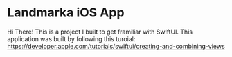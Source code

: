 # Landmarka iOS App

Hi There! This is a project I built to get framiliar with SwiftUI. This application was built by following this turoial:
https://developer.apple.com/tutorials/swiftui/creating-and-combining-views
